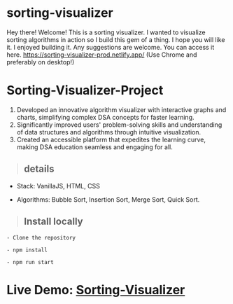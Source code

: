 # sorting-visualizer

Hey there! Welcome! This is a sorting visualizer. I wanted to visualize sorting algorithms in action so I build this gem of a thing. I hope you will like it. I enjoyed building it. Any suggestions are welcome. You can access it here. https://sorting-visualizer-prod.netlify.app/ (Use Chrome and preferably on desktop!)

# Sorting-Visualizer-Project
1. Developed an innovative algorithm visualizer with interactive graphs and charts, simplifying complex DSA concepts for faster learning.
2. Significantly improved users' problem-solving skills and understanding of data structures and algorithms through intuitive visualization.
3. Created an accessible platform that expedites the learning curve, making DSA education seamless and engaging for all.

> ## details

- Stack: VanillaJS, HTML, CSS

- Algorithms: Bubble Sort, Insertion Sort, Merge Sort, Quick Sort.

> ## Install locally

    - Clone the repository

    - npm install

    - npm run start

# Live Demo: [Sorting-Visualizer](https://sorting-visualizer-prod.netlify.app/)
